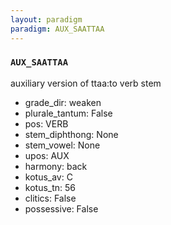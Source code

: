 ```yaml
---
layout: paradigm
paradigm: AUX_SAATTAA
---
```

### ` AUX_SAATTAA `

auxiliary version of ttaa:to verb stem
* grade_dir: weaken
* plurale_tantum: False
* pos: VERB
* stem_diphthong: None
* stem_vowel: None
* upos: AUX
* harmony: back
* kotus_av: C
* kotus_tn: 56
* clitics: False
* possessive: False
